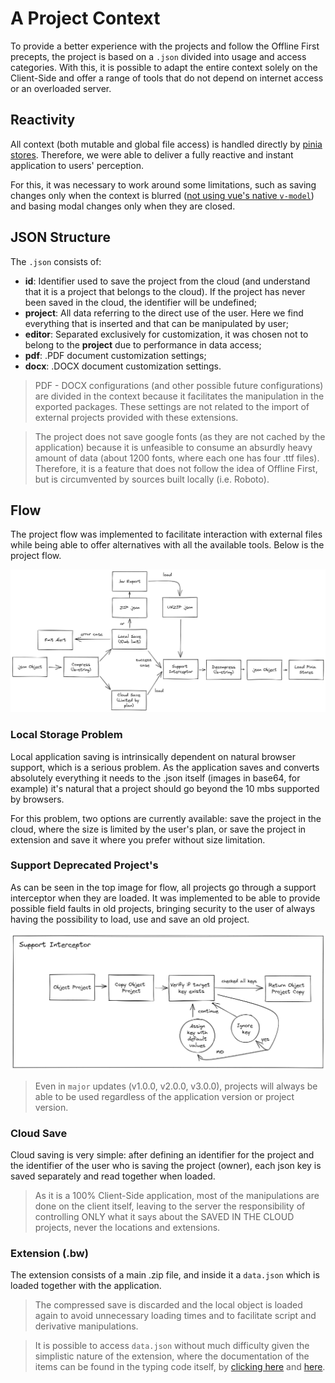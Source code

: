 # A Project Context

To provide a better experience with the projects and follow the Offline First precepts, the project is based on a `.json` divided into usage and access categories. With this, it is possible to adapt the entire context solely on the Client-Side and offer a range of tools that do not depend on internet access or an overloaded server.

## Reactivity

All context (both mutable and global file access) is handled directly by [pinia stores](https://pinia.vuejs.org/). Therefore, we were able to deliver a fully reactive and instant application to users' perception.

For this, it was necessary to work around some limitations, such as saving changes only when the context is blurred ([not using vue's native `v-model`](https://github.com/Novout/betterwrite/blob/main/packages/better-write-app/src/use/block/text.ts#L49)) and basing modal changes only when they are closed.

## JSON Structure

The `.json` consists of:

- **id**: Identifier used to save the project from the cloud (and understand that it is a project that belongs to the cloud). If the project has never been saved in the cloud, the identifier will be undefined;
- **project**: All data referring to the direct use of the user. Here we find everything that is inserted and that can be manipulated by user;
- **editor**: Separated exclusively for customization, it was chosen not to belong to the **project** due to performance in data access;
- **pdf**: .PDF document customization settings;
- **docx**: .DOCX document customization settings.

> PDF - DOCX configurations (and other possible future configurations) are divided in the context because it facilitates the manipulation in the exported packages. These settings are not related to the import of external projects provided with these extensions.

> The project does not save google fonts (as they are not cached by the application) because it is unfeasible to consume an absurdly heavy amount of data (about 1200 fonts, where each one has four .ttf files). Therefore, it is a feature that does not follow the idea of ​​Offline First, but is circumvented by sources built locally (i.e. Roboto).

## Flow

The project flow was implemented to facilitate interaction with external files while being able to offer alternatives with all the available tools. Below is the project flow.

![Project Flow](../.github/projectflux.png)

### Local Storage Problem

Local application saving is intrinsically dependent on natural browser support, which is a serious problem. As the application saves and converts absolutely everything it needs to the .json itself (images in base64, for example) it's natural that a project should go beyond the 10 mbs supported by browsers.

For this problem, two options are currently available: save the project in the cloud, where the size is limited by the user's plan, or save the project in extension and save it where you prefer without size limitation.

### Support Deprecated Project's

As can be seen in the top image for flow, all projects go through a support interceptor when they are loaded. It was implemented to be able to provide possible field faults in old projects, bringing security to the user of always having the possibility to load, use and save an old project.

![Project Flow](../.github/supportinterceptor.png)

> Even in `major` updates (v1.0.0, v2.0.0, v3.0.0), projects will always be able to be used regardless of the application version or project version.

### Cloud Save

Cloud saving is very simple: after defining an identifier for the project and the identifier of the user who is saving the project (owner), each json key is saved separately and read together when loaded.

> As it is a 100% Client-Side application, most of the manipulations are done on the client itself, leaving to the server the responsibility of controlling ONLY what it says about the SAVED IN THE CLOUD projects, never the locations and extensions.

### Extension (.bw)

The extension consists of a main .zip file, and inside it a `data.json` which is loaded together with the application.

> The compressed save is discarded and the local object is loaded again to avoid unnecessary loading times and to facilitate script and derivative manipulations.

> It is possible to access `data.json` without much difficulty given the simplistic nature of the extension, where the documentation of the items can be found in the typing code itself, by [clicking here](https://github.com/Novout/betterwrite/blob/main/packages/better-write-types/src/types/project.ts) and [here](https://github.com/Novout/betterwrite/blob/main/packages/better-write-types/src/types/context.ts).